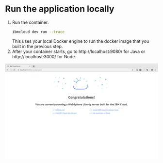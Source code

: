 # Run the application locally

1. Run the container.
   ```sh
   ibmcloud dev run --trace
   ```
   This uses your local Docker engine to run the docker image that you built in the previous step.
2. After your container starts, go to http://localhost:9080/ for Java or http://localhost:3000/ for Node.

![](images/LibertyLocal.png)
